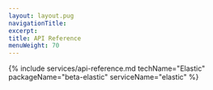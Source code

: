 ```yaml
---
layout: layout.pug
navigationTitle:
excerpt:
title: API Reference
menuWeight: 70
---
```


{% include services/api-reference.md
    techName="Elastic"
    packageName="beta-elastic"
    serviceName="elastic" %}
